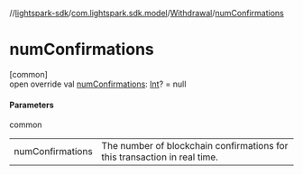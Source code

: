 //[lightspark-sdk](../../../index.md)/[com.lightspark.sdk.model](../index.md)/[Withdrawal](index.md)/[numConfirmations](num-confirmations.md)

# numConfirmations

[common]\
open override val [numConfirmations](num-confirmations.md): [Int](https://kotlinlang.org/api/latest/jvm/stdlib/kotlin/-int/index.html)? = null

#### Parameters

common

| | |
|---|---|
| numConfirmations | The number of blockchain confirmations for this transaction in real time. |
